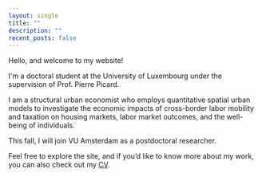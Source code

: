 ```yaml
---
layout: single
title: ""
description: ""
recent_posts: false
---
```


Hello, and welcome to my website!

I'm a doctoral student at the University of Luxembourg under the supervision of Prof. Pierre Picard.

I am a structural urban economist who employs quantitative spatial urban models to investigate the economic impacts of cross-border labor mobility and taxation on housing markets, labor market outcomes, and the well-being of individuals.

This fall, I will join VU Amsterdam as a postdoctoral researcher.

Feel free to explore the site, and if you’d like to know more about my work, you can also check out my [CV](/assets/files/CV.pdf).


